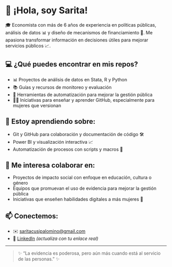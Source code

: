 # 👋 ¡Hola, soy Sarita!

🎓 Economista con más de 6 años de experiencia en políticas públicas, análisis de datos 📊 y diseño de mecanismos de financiamiento 💼. Me apasiona transformar información en decisiones útiles para mejorar servicios públicos 📈.

## 💻 ¿Qué puedes encontrar en mis repos?

- 📊 Proyectos de análisis de datos en Stata, R y Python
- 📚 Guías y recursos de monitoreo y evaluación
- 🧩 Herramientas de automatización para mejorar la gestión pública
- 👩‍💻 Iniciativas para enseñar y aprender GitHub, especialmente para mujeres que versionan

## 🚀 Estoy aprendiendo sobre:

- Git y GitHub para colaboración y documentación de código 🛠️  
- Power BI y visualización interactiva 📈  
- Automatización de procesos con scripts y macros 🤖

## 🤝 Me interesa colaborar en:

- Proyectos de impacto social con enfoque en educación, cultura o género  
- Equipos que promuevan el uso de evidencia para mejorar la gestión pública  
- Iniciativas que enseñen habilidades digitales a más mujeres 💜

## 📫 Conectemos:

- ✉️ saritacusipalomino@gmail.com  
- 🔗 [LinkedIn](https://www.linkedin.com/in/tuusuario) *(actualiza con tu enlace real)*

---

> ✨ “La evidencia es poderosa, pero aún más cuando está al servicio de las personas.” ✨


